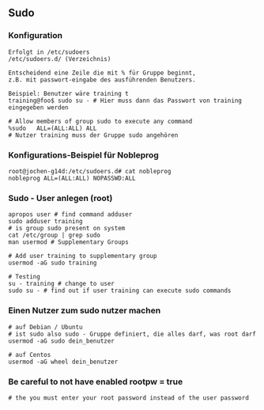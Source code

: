 ## Sudo 

### Konfiguration 

```
Erfolgt in /etc/sudoers
/etc/sudoers.d/ (Verzeichnis) 

Entscheidend eine Zeile die mit % für Gruppe beginnt,
z.B. mit passwort-eingabe des ausführenden Benutzers.

Beispiel: Benutzer wäre training t
training@foo$ sudo su - # Hier muss dann das Passwort von training eingegeben werden 

# Allow members of group sudo to execute any command
%sudo	ALL=(ALL:ALL) ALL
# Nutzer training muss der Gruppe sudo angehören 

```

### Konfigurations-Beispiel für Nobleprog 

```
root@jochen-g14d:/etc/sudoers.d# cat nobleprog 
nobleprog ALL=(ALL:ALL) NOPASSWD:ALL
```

### Sudo - User anlegen (root) 

```
apropos user # find command adduser 
sudo adduser training 
# is group sudo present on system 
cat /etc/group | grep sudo
man usermod # Supplementary Groups

# Add user training to supplementary group
usermod -aG sudo training 

# Testing 
su - training # change to user 
sudo su - # find out if user training can execute sudo commands 
```

### Einen Nutzer zum sudo nutzer machen 

```
# auf Debian / Ubuntu 
# ist sudo also sudo - Gruppe definiert, die alles darf, was root darf
usermod -aG sudo dein_benutzer 

# auf Centos 
usermod -aG wheel dein_benutzer 
```

### Be careful to not have enabled rootpw = true  

```
# the you must enter your root password instead of the user password 

```
